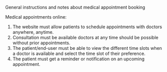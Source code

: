 General instructions and notes about medical appointment booking

Medical appointments online:
1. The website must allow patients to schedule appointments with doctors anywhere, anytime.
2. Consultation must be available doctors at any time should be possible without prior appointments.
3. The patient/end-user must be able to view the different time slots when a doctor is available and select the time slot of their preference.
4. The patient must get a reminder or notification on an upcoming appointment.
